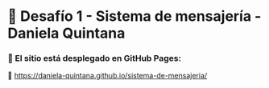 # 📄 Desafío 1 - Sistema de mensajería - Daniela Quintana

### 🚀 El sitio está desplegado en GitHub Pages:

🔗 https://daniela-quintana.github.io/sistema-de-mensajeria/
